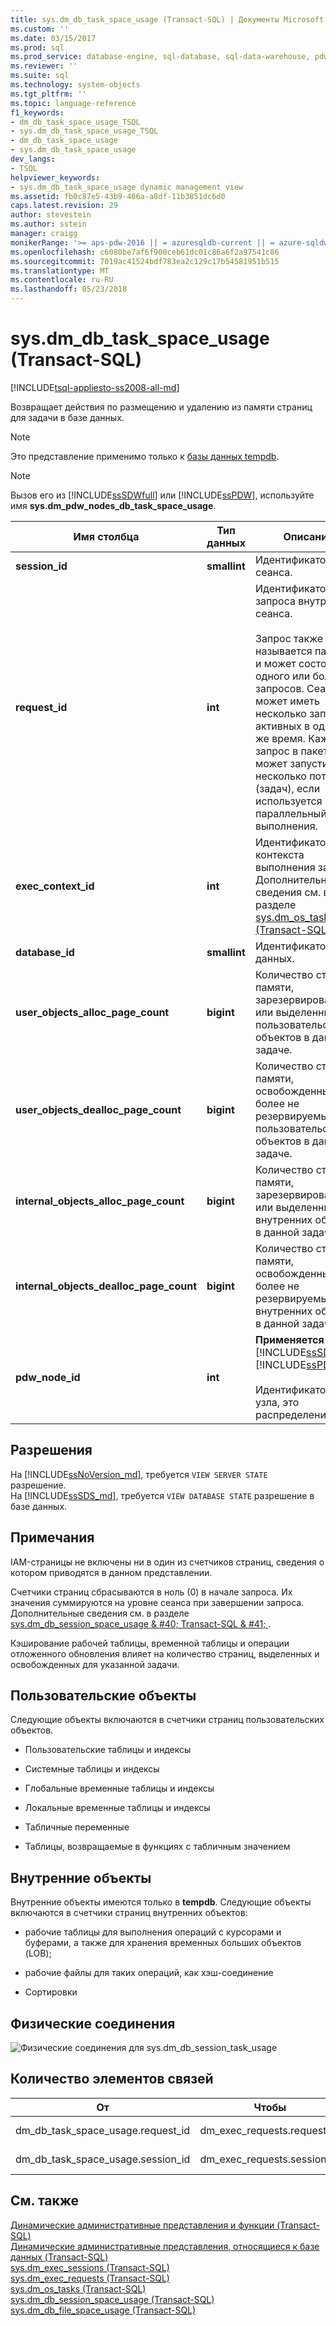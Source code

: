 ```yaml
---
title: sys.dm_db_task_space_usage (Transact-SQL) | Документы Microsoft
ms.custom: ''
ms.date: 03/15/2017
ms.prod: sql
ms.prod_service: database-engine, sql-database, sql-data-warehouse, pdw
ms.reviewer: ''
ms.suite: sql
ms.technology: system-objects
ms.tgt_pltfrm: ''
ms.topic: language-reference
f1_keywords:
- dm_db_task_space_usage_TSQL
- sys.dm_db_task_space_usage_TSQL
- dm_db_task_space_usage
- sys.dm_db_task_space_usage
dev_langs:
- TSQL
helpviewer_keywords:
- sys.dm_db_task_space_usage dynamic management view
ms.assetid: fb0c87e5-43b9-466a-a8df-11b3851dc6d0
caps.latest.revision: 29
author: stevestein
ms.author: sstein
manager: craigg
monikerRange: '>= aps-pdw-2016 || = azuresqldb-current || = azure-sqldw-latest || >= sql-server-2016 || = sqlallproducts-allversions'
ms.openlocfilehash: c6080be7af6f900ceb61dc01c86a6f2a97541c86
ms.sourcegitcommit: 7019ac41524bdf783ea2c129c17b54581951b515
ms.translationtype: MT
ms.contentlocale: ru-RU
ms.lasthandoff: 05/23/2018
---
```

# <a name="sysdmdbtaskspaceusage-transact-sql"></a>sys.dm_db_task_space_usage (Transact-SQL)
[!INCLUDE[tsql-appliesto-ss2008-all-md](../../includes/tsql-appliesto-ss2008-all-md.md)]

  Возвращает действия по размещению и удалению из памяти страниц для задачи в базе данных.  
  
> [!NOTE]  
>  Это представление применимо только к [базы данных tempdb](../../relational-databases/databases/tempdb-database.md).  
  
> [!NOTE]  
>  Вызов его из [!INCLUDE[ssSDWfull](../../includes/sssdwfull-md.md)] или [!INCLUDE[ssPDW](../../includes/sspdw-md.md)], используйте имя **sys.dm_pdw_nodes_db_task_space_usage**.  
  
|Имя столбца|Тип данных|Описание|  
|-----------------|---------------|-----------------|  
|**session_id**|**smallint**|Идентификатор сеанса.|  
|**request_id**|**int**|Идентификатор запроса внутри сеанса.<br /><br /> Запрос также называется пакетом и может состоять из одного или более запросов. Сеанс может иметь несколько запросов, активных в одно и то же время. Каждый запрос в пакете может запустить несколько потоков (задач), если используется параллельный план выполнения.|  
|**exec_context_id**|**int**|Идентификатор контекста выполнения задачи. Дополнительные сведения см. в разделе [sys.dm_os_tasks &#40;Transact-SQL&#41;](../../relational-databases/system-dynamic-management-views/sys-dm-os-tasks-transact-sql.md).|  
|**database_id**|**smallint**|Идентификатор базы данных.|  
|**user_objects_alloc_page_count**|**bigint**|Количество страниц памяти, зарезервированных или выделенных для пользовательских объектов в данной задаче.|  
|**user_objects_dealloc_page_count**|**bigint**|Количество страниц памяти, освобожденных и более не резервируемых для пользовательских объектов в данной задаче.|  
|**internal_objects_alloc_page_count**|**bigint**|Количество страниц памяти, зарезервированных или выделенных для внутренних объектов в данной задаче.|  
|**internal_objects_dealloc_page_count**|**bigint**|Количество страниц памяти, освобожденных и более не резервируемых для внутренних объектов в данной задаче.|  
|**pdw_node_id**|**int**|**Применяется к**: [!INCLUDE[ssSDWfull](../../includes/sssdwfull-md.md)], [!INCLUDE[ssPDW](../../includes/sspdw-md.md)]<br /><br /> Идентификатор для узла, это распределение.|  
  
## <a name="permissions"></a>Разрешения

На [!INCLUDE[ssNoVersion_md](../../includes/ssnoversion-md.md)], требуется `VIEW SERVER STATE` разрешение.   
На [!INCLUDE[ssSDS_md](../../includes/sssds-md.md)], требуется `VIEW DATABASE STATE` разрешение в базе данных.   

## <a name="remarks"></a>Примечания  
 IAM-страницы не включены ни в один из счетчиков страниц, сведения о котором приводятся в данном представлении.  
  
 Счетчики страниц сбрасываются в ноль (0) в начале запроса. Их значения суммируются на уровне сеанса при завершении запроса. Дополнительные сведения см. в разделе [sys.dm_db_session_space_usage & #40; Transact-SQL & #41; ](../../relational-databases/system-dynamic-management-views/sys-dm-db-session-space-usage-transact-sql.md).  
  
 Кэширование рабочей таблицы, временной таблицы и операции отложенного обновления влияет на количество страниц, выделенных и освобожденных для указанной задачи.  
  
## <a name="user-objects"></a>Пользовательские объекты  
 Следующие объекты включаются в счетчики страниц пользовательских объектов.  
  
-   Пользовательские таблицы и индексы  
  
-   Системные таблицы и индексы  
  
-   Глобальные временные таблицы и индексы  
  
-   Локальные временные таблицы и индексы  
  
-   Табличные переменные  
  
-   Таблицы, возвращаемые в функциях с табличным значением  
  
## <a name="internal-objects"></a>Внутренние объекты  
 Внутренние объекты имеются только в **tempdb**. Следующие объекты включаются в счетчики страниц внутренних объектов:  
  
-   рабочие таблицы для выполнения операций с курсорами и буферами, а также для хранения временных больших объектов (LOB);  
  
-   рабочие файлы для таких операций, как хэш-соединение  
  
-   Сортировки  
  
## <a name="physical-joins"></a>Физические соединения  
 ![Физические соединения для sys.dm_db_session_task_usage](../../relational-databases/system-dynamic-management-views/media/join-dm-db-task-space-usage-1.gif "физического соединения для sys.dm_db_session_task_usage")  
  
## <a name="relationship-cardinalities"></a>Количество элементов связей  
  
|От|Чтобы|Связь|  
|----------|--------|------------------|  
|dm_db_task_space_usage.request_id|dm_exec_requests.request_id|Один к одному|  
|dm_db_task_space_usage.session_id|dm_exec_requests.session_id|Один к одному|  
  
## <a name="see-also"></a>См. также  
 [Динамические административные представления и функции (Transact-SQL)](~/relational-databases/system-dynamic-management-views/system-dynamic-management-views.md)   
 [Динамические административные представления, относящиеся к базе данных &#40;Transact-SQL&#41;](../../relational-databases/system-dynamic-management-views/database-related-dynamic-management-views-transact-sql.md)   
 [sys.dm_exec_sessions (Transact-SQL)](../../relational-databases/system-dynamic-management-views/sys-dm-exec-sessions-transact-sql.md)   
 [sys.dm_exec_requests (Transact-SQL)](../../relational-databases/system-dynamic-management-views/sys-dm-exec-requests-transact-sql.md)   
 [sys.dm_os_tasks &#40;Transact-SQL&#41;](../../relational-databases/system-dynamic-management-views/sys-dm-os-tasks-transact-sql.md)   
 [sys.dm_db_session_space_usage &#40;Transact-SQL&#41;](../../relational-databases/system-dynamic-management-views/sys-dm-db-session-space-usage-transact-sql.md)   
 [sys.dm_db_file_space_usage (Transact-SQL)](../../relational-databases/system-dynamic-management-views/sys-dm-db-file-space-usage-transact-sql.md)  
  
  


